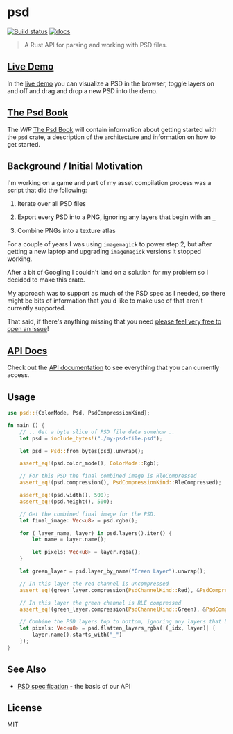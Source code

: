 psd
===

[![Build status](https://circleci.com/gh/chinedufn/percy.svg?style=shield&circle-token=:circle-token)](https://circleci.com/gh/chinedufn/percy) [![docs](https://docs.rs/psd/badge.svg)](https://docs.rs/psd)

> A Rust API for parsing and working with PSD files.

## [Live Demo](https://chinedufn.github.io/psd/drag-drop-demo/)

In the [live demo](https://chinedufn.github.io/psd/drag-drop-demo/) you can visualize a PSD in the browser,
toggle layers on and off and drag and drop a new PSD into the demo.

## [The Psd Book](https://chinedufn.github.io/psd)

The _WIP_ [The Psd Book](https://chinedufn.github.io/psd/book) will contain information about getting started with the `psd` crate,
a description of the architecture and information on how to get started.

## Background / Initial Motivation

I'm working on a game and part of my asset compilation process was a script that did the following:

1. Iterate over all PSD files

2. Export every PSD into a PNG, ignoring any layers that begin with an `_`

3. Combine PNGs into a texture atlas

For a couple of years I was using `imagemagick` to power step 2, but after getting a new laptop and upgrading `imagemagick` versions it stopped working.

After a bit of Googling I couldn't land on a solution for my problem so I decided to make this crate.

My approach was to support as much of the PSD spec as I needed, so there might be bits of information that you'd like to make use of that aren't currently supported.

That said, if there's anything missing that you need [please feel very free to open an issue](https://github.com/chinedufn/psd/issues)!

## [API Docs](https://chinedufn.github.io/psd/api/psd)

Check out the [API documentation](https://chinedufn.github.io/psd/api/psd) to see everything that you can currently access.

## Usage

```rust
use psd::{ColorMode, Psd, PsdCompressionKind};

fn main () {
    // .. Get a byte slice of PSD file data somehow ..
    let psd = include_bytes!("./my-psd-file.psd");

    let psd = Psd::from_bytes(psd).unwrap();

    assert_eq!(psd.color_mode(), ColorMode::Rgb);

    // For this PSD the final combined image is RleCompressed
    assert_eq!(psd.compression(), PsdCompressionKind::RleCompressed);

    assert_eq!(psd.width(), 500);
    assert_eq!(psd.height(), 500);

    // Get the combined final image for the PSD.
    let final_image: Vec<u8> = psd.rgba();

    for (_layer_name, layer) in psd.layers().iter() {
        let name = layer.name();

        let pixels: Vec<u8> = layer.rgba();
    }

    let green_layer = psd.layer_by_name("Green Layer").unwrap();

    // In this layer the red channel is uncompressed
    assert_eq!(green_layer.compression(PsdChannelKind::Red), &PsdCompressionKind::RawData);

    // In this layer the green channel is RLE compressed
    assert_eq!(green_layer.compression(PsdChannelKind::Green), &PsdCompressionKind::RleCompressed);

    // Combine the PSD layers top to bottom, ignoring any layers that begin with an `_`
    let pixels: Vec<u8> = psd.flatten_layers_rgba(|(_idx, layer)| {
        layer.name().starts_with("_")
    });
}
```

## See Also

- [PSD specification](https://www.adobe.com/devnet-apps/photoshop/fileformatashtml/) - the basis of our API

## License

MIT
